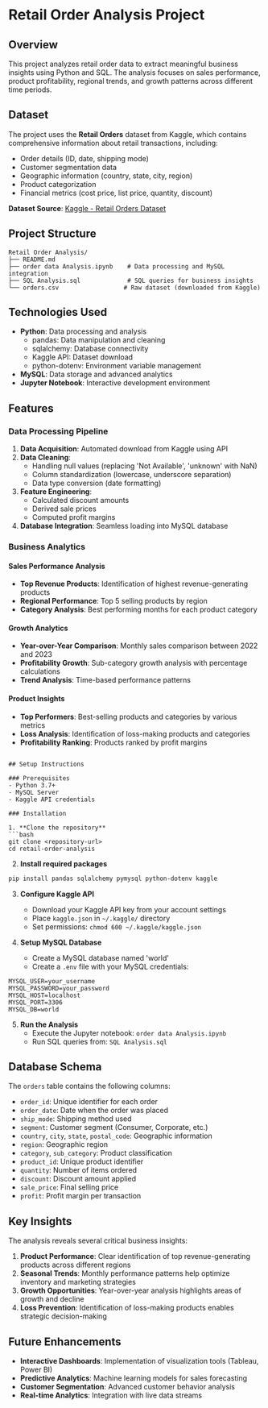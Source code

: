 # Retail Order Analysis Project

## Overview
This project analyzes retail order data to extract meaningful business insights using Python and SQL. The analysis focuses on sales performance, product profitability, regional trends, and growth patterns across different time periods.

## Dataset
The project uses the **Retail Orders** dataset from Kaggle, which contains comprehensive information about retail transactions, including:
- Order details (ID, date, shipping mode)
- Customer segmentation data
- Geographic information (country, state, city, region)
- Product categorization
- Financial metrics (cost price, list price, quantity, discount)

**Dataset Source**: [Kaggle - Retail Orders Dataset](https://www.kaggle.com/datasets/ankitbansal06/retail-orders)

## Project Structure
```
Retail Order Analysis/
├── README.md
├── order data Analysis.ipynb    # Data processing and MySQL integration
├── SQL Analysis.sql             # SQL queries for business insights
└── orders.csv                  # Raw dataset (downloaded from Kaggle)
```

## Technologies Used
- **Python**: Data processing and analysis
  - pandas: Data manipulation and cleaning
  - sqlalchemy: Database connectivity
  - Kaggle API: Dataset download
  - python-dotenv: Environment variable management
- **MySQL**: Data storage and advanced analytics
- **Jupyter Notebook**: Interactive development environment

## Features

### Data Processing Pipeline
1. **Data Acquisition**: Automated download from Kaggle using API
2. **Data Cleaning**: 
   - Handling null values (replacing 'Not Available', 'unknown' with NaN)
   - Column standardization (lowercase, underscore separation)
   - Data type conversion (date formatting)
3. **Feature Engineering**:
   - Calculated discount amounts
   - Derived sale prices
   - Computed profit margins
4. **Database Integration**: Seamless loading into MySQL database

### Business Analytics

#### Sales Performance Analysis
- **Top Revenue Products**: Identification of highest revenue-generating products
- **Regional Performance**: Top 5 selling products by region
- **Category Analysis**: Best performing months for each product category

#### Growth Analytics
- **Year-over-Year Comparison**: Monthly sales comparison between 2022 and 2023
- **Profitability Growth**: Sub-category growth analysis with percentage calculations
- **Trend Analysis**: Time-based performance patterns

#### Product Insights
- **Top Performers**: Best-selling products and categories by various metrics
- **Loss Analysis**: Identification of loss-making products and categories
- **Profitability Ranking**: Products ranked by profit margins

```

## Setup Instructions

### Prerequisites
- Python 3.7+
- MySQL Server
- Kaggle API credentials

### Installation

1. **Clone the repository**
```bash
git clone <repository-url>
cd retail-order-analysis
```

2. **Install required packages**
```bash
pip install pandas sqlalchemy pymysql python-dotenv kaggle
```

3. **Configure Kaggle API**
   - Download your Kaggle API key from your account settings
   - Place `kaggle.json` in `~/.kaggle/` directory
   - Set permissions: `chmod 600 ~/.kaggle/kaggle.json`

4. **Setup MySQL Database**
   - Create a MySQL database named 'world'
   - Create a `.env` file with your MySQL credentials:
```env
MYSQL_USER=your_username
MYSQL_PASSWORD=your_password
MYSQL_HOST=localhost
MYSQL_PORT=3306
MYSQL_DB=world
```

5. **Run the Analysis**
   - Execute the Jupyter notebook: `order data Analysis.ipynb`
   - Run SQL queries from: `SQL Analysis.sql`

## Database Schema

The `orders` table contains the following columns:
- `order_id`: Unique identifier for each order
- `order_date`: Date when the order was placed
- `ship_mode`: Shipping method used
- `segment`: Customer segment (Consumer, Corporate, etc.)
- `country`, `city`, `state`, `postal_code`: Geographic information
- `region`: Geographic region
- `category`, `sub_category`: Product classification
- `product_id`: Unique product identifier
- `quantity`: Number of items ordered
- `discount`: Discount amount applied
- `sale_price`: Final selling price
- `profit`: Profit margin per transaction

## Key Insights

The analysis reveals several critical business insights:

1. **Product Performance**: Clear identification of top revenue-generating products across different regions
2. **Seasonal Trends**: Monthly performance patterns help optimize inventory and marketing strategies
3. **Growth Opportunities**: Year-over-year analysis highlights areas of growth and decline
4. **Loss Prevention**: Identification of loss-making products enables strategic decision-making

## Future Enhancements

- **Interactive Dashboards**: Implementation of visualization tools (Tableau, Power BI)
- **Predictive Analytics**: Machine learning models for sales forecasting
- **Customer Segmentation**: Advanced customer behavior analysis
- **Real-time Analytics**: Integration with live data streams
